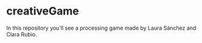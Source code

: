 # creativeGame
In this repository you'll see a processing game made by Laura Sánchez and Clara Rubio.
